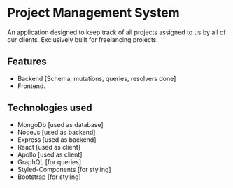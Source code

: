 # Project Management System

An application designed to keep track of all projects assigned to us by all of our clients. Exclusively built for freelancing projects.

## Features


- Backend [Schema, mutations, queries, resolvers done]
- Frontend.

## Technologies used

- MongoDb [used as database]
- NodeJs [used as backend]
- Express [used as backend]
- React [used as client]
- Apollo [used as client]
- GraphQL [for queries]
- Styled-Components [for styling]
- Bootstrap [for styling]
